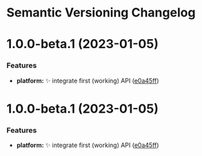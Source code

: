 # Semantic Versioning Changelog

# 1.0.0-beta.1 (2023-01-05)


### Features

* **platform:** ✨ integrate first (working) API ([e0a45ff](https://github.com/johannrichard/oekoboiler-api/commit/e0a45ffef94413bb5a1924f223385c261838bb21))

# 1.0.0-beta.1 (2023-01-05)


### Features

* **platform:** ✨ integrate first (working) API ([e0a45ff](https://github.com/johannrichard/oekoboiler-api/commit/e0a45ffef94413bb5a1924f223385c261838bb21))
